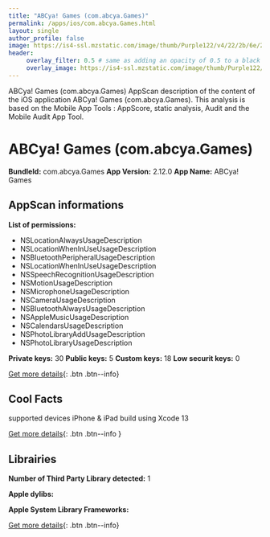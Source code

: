 ```yaml
---
title: "ABCya! Games (com.abcya.Games)"
permalink: /apps/ios/com.abcya.Games.html
layout: single
author_profile: false
image: https://is4-ssl.mzstatic.com/image/thumb/Purple122/v4/22/2b/6e/222b6e7c-5c8b-027b-ae45-4fb20b3fcae3/AppIcon-1x_U007emarketing-0-7-0-85-220.png/512x512bb.jpg
header: 
     overlay_filter: 0.5 # same as adding an opacity of 0.5 to a black background
     overlay_image: https://is4-ssl.mzstatic.com/image/thumb/Purple122/v4/22/2b/6e/222b6e7c-5c8b-027b-ae45-4fb20b3fcae3/AppIcon-1x_U007emarketing-0-7-0-85-220.png/512x512bb.jpg
---
```

ABCya! Games (com.abcya.Games) AppScan description of the content of the iOS application ABCya! Games (com.abcya.Games). This analysis is based on the Mobile App Tools : AppScore, static analysis, Audit and the Mobile Audit App Tool.

# ABCya! Games (com.abcya.Games)

**BundleId:** com.abcya.Games
**App Version:** 2.12.0
**App Name:** ABCya! Games


## AppScan informations 

**List of permissions:** 
- NSLocationAlwaysUsageDescription
- NSLocationWhenInUseUsageDescription 
- NSBluetoothPeripheralUsageDescription
- NSLocationWhenInUseUsageDescription
- NSSpeechRecognitionUsageDescription
- NSMotionUsageDescription
- NSMicrophoneUsageDescription
- NSCameraUsageDescription
- NSBluetoothAlwaysUsageDescription
- NSAppleMusicUsageDescription
- NSCalendarsUsageDescription
- NSPhotoLibraryAddUsageDescription
- NSPhotoLibraryUsageDescription
  
  
**Private keys:** 30
**Public keys:** 5
**Custom keys:** 18
**Low securit keys:** 0
  
[Get more details](/pricing.html){: .btn .btn--info}

## Cool Facts

supported devices iPhone & iPad
build using Xcode 13
  
[Get more details](/pricing.html){: .btn .btn--info }

## Librairies 
**Number of Third Party Library detected:** 1


**Apple dylibs:**


**Apple System Library Frameworks:**


  
[Get more details](/pricing.html){: .btn .btn--info}

